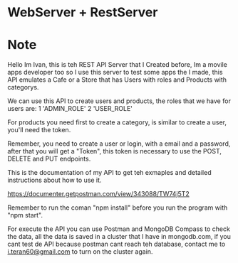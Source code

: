 # WebServer + RestServer

# Note

Hello Im Ivan, this is teh REST API Server that I Created before, Im a movile apps developer too so I use this server to test some apps the I made, this API emulates a Cafe or a Store that has Users with roles and Products with categorys.

We can use this API to create users and products, the roles that we have for users are:
1 'ADMIN_ROLE'
2 'USER_ROLE'

For products you need first to create a category, is similar to create a user, you'll need the token.

Remember, you need to create a user or login, with a email and a password, after that you will get a "Token", this token is necessary to use the POST, DELETE and PUT endpoints.

This is the documentation of my API to get teh exmaples and detailed instructions about how to use it.

https://documenter.getpostman.com/view/343088/TW74j5T2

Remember to run the coman "npm install" before you run the program with "npm start".

For execute the API you can use Postman and MongoDB Compass to check the data, all the data is saved in a cluster that I have in mongodb.com, if you cant test de API because postman cant reach teh database, contact me to i.teran60@gmail.com to turn on the cluster again.
